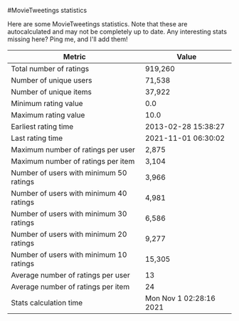 #MovieTweetings statistics

Here are some MovieTweetings statistics. Note that these are autocalculated and may not be completely up to date. Any interesting stats missing here? Ping me, and I'll add them!

Metric | Value
--- | ---
Total number of ratings                 | 919,260
Number of unique users                  | 71,538
Number of unique items                  | 37,922
Minimum rating value                    | 0.0
Maximum rating value                    | 10.0
Earliest rating time                    | 2013-02-28 15:38:27
Last rating time                        | 2021-11-01 06:30:02
Maximum number of ratings per user      | 2,875
Maximum number of ratings per item      | 3,104
Number of users with minimum 50 ratings | 3,966
Number of users with minimum 40 ratings | 4,981
Number of users with minimum 30 ratings | 6,586
Number of users with minimum 20 ratings | 9,277
Number of users with minimum 10 ratings | 15,305
Average number of ratings per user      | 13
Average number of ratings per item      | 24
Stats calculation time                  | Mon Nov  1 02:28:16 2021

